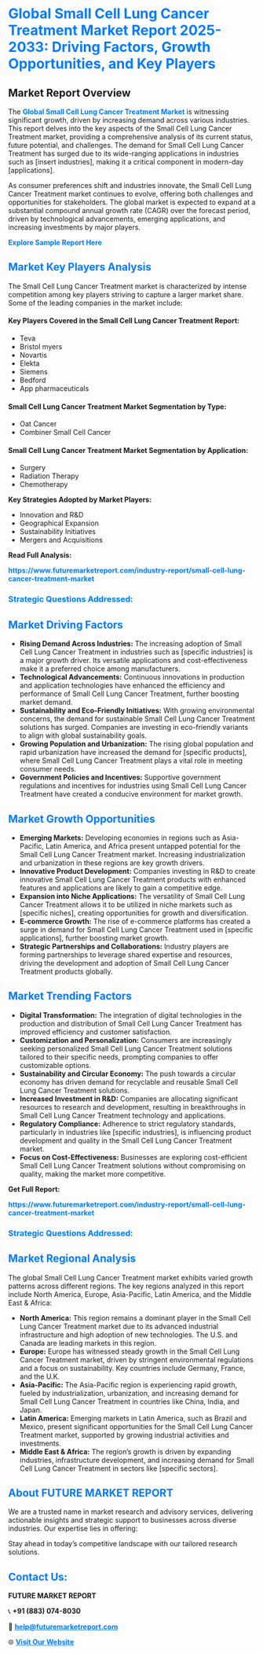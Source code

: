 <h1 style="color: #007BFF;">Global Small Cell Lung Cancer Treatment Market Report 2025-2033: Driving Factors, Growth Opportunities, and Key Players</h1>

<section id="overview">
<h2>Market Report Overview</h2>
<p>The <a href="https://www.futuremarketreport.com/industry-report/small-cell-lung-cancer-treatment-market" style="color: #007BFF; text-decoration: none;"><strong>Global Small Cell Lung Cancer Treatment Market</strong></a> is witnessing significant growth, driven by increasing demand across various industries. This report delves into the key aspects of the Small Cell Lung Cancer Treatment market, providing a comprehensive analysis of its current status, future potential, and challenges. The demand for Small Cell Lung Cancer Treatment has surged due to its wide-ranging applications in industries such as [insert industries], making it a critical component in modern-day [applications].</p>
<p>As consumer preferences shift and industries innovate, the Small Cell Lung Cancer Treatment market continues to evolve, offering both challenges and opportunities for stakeholders. The global market is expected to expand at a substantial compound annual growth rate (CAGR) over the forecast period, driven by technological advancements, emerging applications, and increasing investments by major players.</p>
</section>

<section id="overview">
<p><a href="https://www.futuremarketreport.com/request-sample/reportId=55817" style="color: #007BFF; text-decoration: none;"><strong>Explore Sample Report Here</strong></a></p>
</section>

<section id="key-players">
<h2 style="color: #007BFF;">Market Key Players Analysis</h2>
<p>The Small Cell Lung Cancer Treatment market is characterized by intense competition among key players striving to capture a larger market share. Some of the leading companies in the market include:</p>
<h4>Key Players Covered in the Small Cell Lung Cancer Treatment Report:</h4>
<ul><li>Teva</li><li>Bristol myers</li><li>Novartis</li><li>Elekta</li><li>Siemens</li><li>Bedford</li><li>App pharmaceuticals</li></ul>
<h4>Small Cell Lung Cancer Treatment Market Segmentation by Type:</h4>
<ul><li>Oat Cancer</li><li>Combiner Small Cell Cancer</li></ul>

<h4>Small Cell Lung Cancer Treatment Market Segmentation by Application:</h4>
<ul><li>Surgery</li><li>Radiation Therapy</li><li>Chemotherapy</li></ul>
<p><strong>Key Strategies Adopted by Market Players:</strong></p>
<ul>
<li>Innovation and R&D</li>
<li>Geographical Expansion</li>
<li>Sustainability Initiatives</li>
<li>Mergers and Acquisitions</li>
</ul>
</section>

<section>
<p><strong>Read Full Analysis: </strong></p><a href="https://www.futuremarketreport.com/industry-report/small-cell-lung-cancer-treatment-market" style="color: #007BFF; text-decoration: none;"><strong>https://www.futuremarketreport.com/industry-report/small-cell-lung-cancer-treatment-market</strong></a>
<h3 style="color: #007BFF;">Strategic Questions Addressed:</h3>
</section>

<section id="driving-factors">
<h2 style="color: #007BFF;">Market Driving Factors</h2>
<ul>
<li><strong>Rising Demand Across Industries:</strong> The increasing adoption of Small Cell Lung Cancer Treatment in industries such as [specific industries] is a major growth driver. Its versatile applications and cost-effectiveness make it a preferred choice among manufacturers.</li>
<li><strong>Technological Advancements:</strong> Continuous innovations in production and application technologies have enhanced the efficiency and performance of Small Cell Lung Cancer Treatment, further boosting market demand.</li>
<li><strong>Sustainability and Eco-Friendly Initiatives:</strong> With growing environmental concerns, the demand for sustainable Small Cell Lung Cancer Treatment solutions has surged. Companies are investing in eco-friendly variants to align with global sustainability goals.</li>
<li><strong>Growing Population and Urbanization:</strong> The rising global population and rapid urbanization have increased the demand for [specific products], where Small Cell Lung Cancer Treatment plays a vital role in meeting consumer needs.</li>
<li><strong>Government Policies and Incentives:</strong> Supportive government regulations and incentives for industries using Small Cell Lung Cancer Treatment have created a conducive environment for market growth.</li>
</ul>
</section>

<section id="growth-opportunities">
<h2 style="color: #007BFF;">Market Growth Opportunities</h2>
<ul>
<li><strong>Emerging Markets:</strong> Developing economies in regions such as Asia-Pacific, Latin America, and Africa present untapped potential for the Small Cell Lung Cancer Treatment market. Increasing industrialization and urbanization in these regions are key growth drivers.</li>
<li><strong>Innovative Product Development:</strong> Companies investing in R&D to create innovative Small Cell Lung Cancer Treatment products with enhanced features and applications are likely to gain a competitive edge.</li>
<li><strong>Expansion into Niche Applications:</strong> The versatility of Small Cell Lung Cancer Treatment allows it to be utilized in niche markets such as [specific niches], creating opportunities for growth and diversification.</li>
<li><strong>E-commerce Growth:</strong> The rise of e-commerce platforms has created a surge in demand for Small Cell Lung Cancer Treatment used in [specific applications], further boosting market growth.</li>
<li><strong>Strategic Partnerships and Collaborations:</strong> Industry players are forming partnerships to leverage shared expertise and resources, driving the development and adoption of Small Cell Lung Cancer Treatment products globally.</li>
</ul>
</section>

<section id="trending-factors">
<h2 style="color: #007BFF;">Market Trending Factors</h2>
<ul>
<li><strong>Digital Transformation:</strong> The integration of digital technologies in the production and distribution of Small Cell Lung Cancer Treatment has improved efficiency and customer satisfaction.</li>
<li><strong>Customization and Personalization:</strong> Consumers are increasingly seeking personalized Small Cell Lung Cancer Treatment solutions tailored to their specific needs, prompting companies to offer customizable options.</li>
<li><strong>Sustainability and Circular Economy:</strong> The push towards a circular economy has driven demand for recyclable and reusable Small Cell Lung Cancer Treatment solutions.</li>
<li><strong>Increased Investment in R&D:</strong> Companies are allocating significant resources to research and development, resulting in breakthroughs in Small Cell Lung Cancer Treatment technology and applications.</li>
<li><strong>Regulatory Compliance:</strong> Adherence to strict regulatory standards, particularly in industries like [specific industries], is influencing product development and quality in the Small Cell Lung Cancer Treatment market.</li>
<li><strong>Focus on Cost-Effectiveness:</strong> Businesses are exploring cost-efficient Small Cell Lung Cancer Treatment solutions without compromising on quality, making the market more competitive.</li>
</ul>
</section>

<section>
<p><strong>Get Full Report: </strong></p><a href="https://www.futuremarketreport.com/industry-report/small-cell-lung-cancer-treatment-market" style="color: #007BFF; text-decoration: none;"><strong>https://www.futuremarketreport.com/industry-report/small-cell-lung-cancer-treatment-market</strong></a>
<h3 style="color: #007BFF;">Strategic Questions Addressed:</h3>
</section>


<section id="regional-analysis">
<h2 style="color: #007BFF;">Market Regional Analysis</h2>
<p>The global Small Cell Lung Cancer Treatment market exhibits varied growth patterns across different regions. The key regions analyzed in this report include North America, Europe, Asia-Pacific, Latin America, and the Middle East & Africa:</p>
<ul>
<li><strong>North America:</strong> This region remains a dominant player in the Small Cell Lung Cancer Treatment market due to its advanced industrial infrastructure and high adoption of new technologies. The U.S. and Canada are leading markets in this region.</li>
<li><strong>Europe:</strong> Europe has witnessed steady growth in the Small Cell Lung Cancer Treatment market, driven by stringent environmental regulations and a focus on sustainability. Key countries include Germany, France, and the U.K.</li>
<li><strong>Asia-Pacific:</strong> The Asia-Pacific region is experiencing rapid growth, fueled by industrialization, urbanization, and increasing demand for Small Cell Lung Cancer Treatment in countries like China, India, and Japan.</li>
<li><strong>Latin America:</strong> Emerging markets in Latin America, such as Brazil and Mexico, present significant opportunities for the Small Cell Lung Cancer Treatment market, supported by growing industrial activities and investments.</li>
<li><strong>Middle East & Africa:</strong> The region’s growth is driven by expanding industries, infrastructure development, and increasing demand for Small Cell Lung Cancer Treatment in sectors like [specific sectors].</li>
</ul>
</section>

<footer>
<h2 style="color: #007BFF;">About FUTURE MARKET REPORT</h2>
<p>We are a trusted name in market research and advisory services, delivering actionable insights and strategic support to businesses across diverse industries. Our expertise lies in offering:</p>

<p>Stay ahead in today’s competitive landscape with our tailored research solutions.</p>

<h2 style="color: #007BFF;">Contact Us:</h2>
<p><strong>FUTURE MARKET REPORT</strong></p>
<p>📞 <strong>+91 (883) 074-8030</strong></p>
<p>📧 <strong><a href="mailto:help@futuremarketreport.com" style="color: #007BFF;">help@futuremarketreport.com</a></strong></p>
<p>🌐 <strong><a href="https://www.futuremarketreport.com/" style="color: #007BFF;">Visit Our Website</a></strong></p>
</footer>